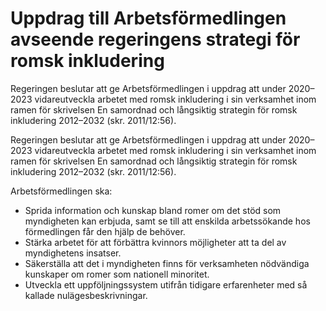 # Uppdrag till Arbetsförmedlingen avseende regeringens strategi för romsk inkludering

Regeringen beslutar att ge Arbetsförmedlingen i uppdrag att under 2020–2023 vidareutveckla arbetet med romsk inkludering i sin verksamhet inom ramen för skrivelsen En samordnad och långsiktig strategin för romsk inkludering 2012–2032 (skr. 2011/12:56).

Regeringen beslutar att ge Arbetsförmedlingen i uppdrag att under 2020–2023 vidareutveckla arbetet med romsk inkludering i sin verksamhet inom ramen för skrivelsen En samordnad och långsiktig strategin för romsk inkludering 2012–2032 (skr. 2011/12:56).

Arbetsförmedlingen ska:

* Sprida information och kunskap bland romer om det stöd som
myndigheten kan erbjuda, samt se till att enskilda arbetssökande hos
förmedlingen får den hjälp de behöver.
* Stärka arbetet för att förbättra kvinnors möjligheter att ta del av
myndighetens insatser.
* Säkerställa att det i myndigheten finns för verksamheten nödvändiga
kunskaper om romer som nationell minoritet.
* Utveckla ett uppföljningssystem utifrån tidigare erfarenheter med så
kallade nulägesbeskrivningar.
